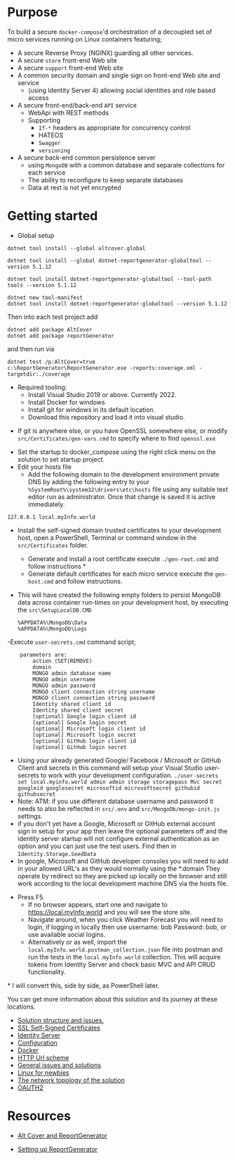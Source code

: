 # Purpose

To build a secure `docker-compose`'d orchestration of a decoupled set of micro services running on Linux containers featuring;

* A secure Reverse Proxy (NGINX) guarding all other services.
* A secure `store` front-end Web site
* A secure `support` front-end Web site
* A common security domain and single sign on front-end Web site and service
	* (using Identity Server 4) allowing social identities and role based access
* A secure front-end/back-end `API` service 
	* WebApi with REST methods
	* Supporting 
	    * `If-*` headers as appropriate for concurrency control
	    * HATEOS
	    * `Swagger`
	    * `versioning`
* A secure back-end common persistence server 
	* using `MongoDB` with a common database and separate collections for each service
	* The ability to reconfigure to keep separate databases
	* Data at rest is not yet encrypted

# Getting started
- Global setup

```
dotnet tool install --global altcover.global

dotnet tool install --global dotnet-reportgenerator-globaltool --version 5.1.12

dotnet tool install dotnet-reportgenerator-globaltool --tool-path tools --version 5.1.12

dotnet new tool-manifest
dotnet tool install dotnet-reportgenerator-globaltool --version 5.1.12
```
Then into each test project add
```
dotnet add package AltCover
dotnet add package reportGenerator
```
and then run via

```
dotnet test /p:AltCover=true
c:\ReportGenerator\ReportGenerator.exe -reports:coverage.xml -targetdir:./coverage
```

- Required tooling: 
    - Install Visual Studio 2019 or above. Currently 2022.
    - Install Docker for windows
    - Install git for windows in its default location.
    - Download this repository and load it into visual studio.
* If git is anywhere else, or you have OpenSSL somewhere else, or modify ```src/Certificates/gen-vars.cmd``` to specify where to find `openssl.exe` 
- Set the startup to docker_compose using the right click menu on the solution to set startup project.
- Edit your hosts file
    - Add the following domain to the development environment private DNS by adding the following entry to your 
```%SystemRoot%\system32\drivers\etc\hosts``` file using any suitable text editor run as administrator.  Once that change is saved it is active immediately.

```
127.0.0.1 local.myInfo.world
```
	
- Install the self-signed domain trusted certificates to your development host, open a PowerShell, Terminal or command window in the ```src/Certificates``` folder.
	- Generate and install a root certificate execute ```./gen-root.cmd``` and follow instructions \* 
	- Generate default certificates for each micro service execute the ```gen-host.cmd``` and follow instructions.
- This will have created the following empty folders to persist MongoDB data across container run-times on your development host, by  executing the ```src\SetupLocalDB.CMD```

	```
	%APPDATA%\MongoDb\Data
	%APPDATA%\MongoDb\Logs
	```
-Execute ```user-secrets.cmd``` command script;

```
	parameters are: 
		action (SET|REMOVE)
		domain
		MONGO admin database name
		MONGO admin username
		MONGO admin password
		MONGO client connection string username
		MONGO client connection string password
		Identity shared client id
		Identity shared client secret
		[optional] Google login client id
		[optional] Google login secret
		[optional] Microsoft login client id
		[optional] Microsoft login secret
		[optional] GitHub login client id
		[optional] GitHub login secret
```		


* Using your already generated Google/ Facebook / Microsoft or GitHub Client and secrets in this command will setup your Visual Studio user-secrets to work with your development configuration. ```./user-secrets set local.myinfo.world admin admin storage storagepass Mvc secret googleid googlesecret microsoftid microsoftsecret githubid githubsecret```
* Note: ATM: if you use different database username and password it needs to also be reflected in ```src/.env``` and ```src/MongoDb/mongo-init.js``` settings.
* if you don't yet have a Google, Microsoft or GitHub external account sign in setup for your app then leave the optional parameters off and the identity server startup will not configure external authentication as an option and you can just use the test users. Find then in `Identity.Storage.SeedData`
* In google, Microsoft and GitHub developer consoles you will need to add in your allowed URL's as they would normally using the \*.domain They operate by redirect so they are picked up locally on the browser and still work according to the local development machine DNS via the hosts file.	

- Press F5.
	- If no browser appears, start one and navigate to https://local.myInfo.world and you will see the store site.
	- Navigate around, when you click Weather Forecast you will need to login, if logging in locally then use username: bob Password: bob, or use available social logins.
	- Alternatively or as well, import the ```local.myInfo.world.postman_collection.json``` file into postman and run the tests in the ```local.myInfo.world``` collection. This will acquire tokens from Identity Server and check basic MVC and API CRUD functionality.

\* I will convert this, side by side, as PowerShell later.

You can get more information about this solution and its journey at these locations.

* <a href="src/solution.md" target="_blank">Solution structure and issues.</a>
* <a href="src/certificates.md" target="_blank">SSL Self-Signed Certificates</a> 
* <a href="src/identity.md" target="_blank">Identity Server</a>
* <a href="src/Configuration.md" target="_blank">Configuration</a>
* <a href="src/docker.md" target="_blank">Docker</a>
* <a href="src/http.md" target="_blank">HTTP Url scheme</a>
* <a href="src/issues.md" target="_blank">General issues and solutions</a>
* <a href="src/linux.md" target="_blank">Linux for newbies</a>
* <a href="src/network.md" target="_blank">The network topology of the solution</a>
* <a href="src/oauth2.md" target="_blank">OAUTH2</a>

# Resources

* [Alt Cover and ReportGenerator](https://www.hanselman.com/blog/altcover-and-reportgenerator-give-amazing-code-coverage-on-net-core)

* [Setting up ReportGenerator](https://reportgenerator.io/usage)




